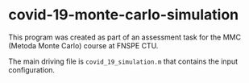 # covid-19-monte-carlo-simulation
This program was created as part of an assessment task for the MMC (Metoda Monte Carlo) course at FNSPE CTU.

The main driving file is `covid_19_simulation.m` that contains the input configuration.
